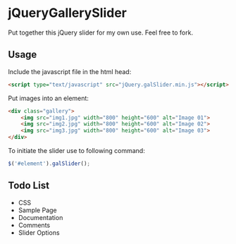 jQueryGallerySlider
=============

Put together this jQuery slider for my own use. Feel free to fork. 

Usage
-------

Include the  javascript file in the html head: 

```html
<script type="text/javascript" src="jQuery.galSlider.min.js"></script>
```

Put images into an element: 

```html
<div class="gallery">
	<img src="img1.jpg" width="800" height="600" alt="Image 01">
	<img src="img2.jpg" width="800" height="600" alt="Image 02">
	<img src="img3.jpg" width="800" height="600" alt="Image 03">
</div>
```

To initiate the slider use to following command: 

```js
$('#element').galSlider();
```

Todo List
-------

* CSS
* Sample Page
* Documentation
* Comments
* Slider Options
